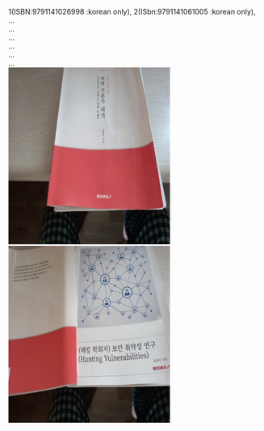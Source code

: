 1(ISBN:9791141026998 :korean only), 2(ISbn:9791141061005 :korean only), ...
<br>
...
<br>
...
<br>
...
<br>
...
<br>
...<br>
<img src="https://github.com/tkopppop/bookshare/blob/main/book1.jpeg" height=350 width=320> <img src="https://github.com/tkopppop/bookshare/blob/main/book1.2.jpeg" height=350 width=320><br>
